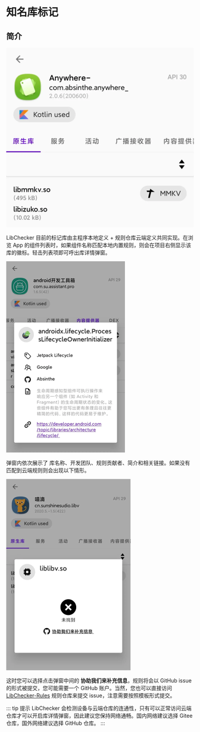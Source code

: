 # 知名库标记

## 简介

<img src="./img/marked_lib_example.webp" alt="marked_lib_example" style="zoom:50%;" />

LibChecker 目前的标记库由主程序本地定义 + 规则仓库云端定义共同实现。在浏览 App 的组件列表时，如果组件名称匹配本地内置规则，则会在项目右侧显示该库的徽标。轻击列表项即可呼出库详情弹窗。

<img src="./img/marked_library_dialog_found.webp" alt="marked_library_dialog_found" style="zoom:50%;" />

弹窗内依次展示了 库名称、开发团队、规则贡献者、简介和相关链接。如果没有匹配到云端规则则会出现以下情形。

<img src="./img/marked_library_dialog_not_found.webp" alt="marked_library_dialog_not_found" style="zoom:50%;" />

这时您可以选择点击弹窗中间的 **协助我们来补充信息**，规则将会以 GitHub issue 的形式被提交，您可能需要一个 GitHub 账户。当然，您也可以直接访问 [LibChecker-Rules](https://github.com/zhaobozhen/LibChecker-Rules) 规则仓库来提交 issue，注意需要按照模板形式提交。

::: tip 提示
LibChecker 会检测设备与云端仓库的连通性，只有可以正常访问云端仓库才可以开启库详情弹窗，因此建议您保持网络通畅。国内网络建议选择 Gitee 仓库，国外网络建议选择 GitHub 仓库。
:::